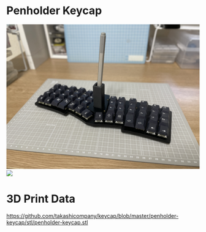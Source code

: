 # Penholder Keycap

<img src = "https://github.com/takashicompany/keycap/blob/master/penholder-keycap/01.jpg?raw=true" width = "600px" />

<img src = "https://github.com/takashicompany/keycap/assets/4215759/236f061a-c4c5-42b7-9421-147502c10596" width = "600px" />

# 3D Print Data

https://github.com/takashicompany/keycap/blob/master/penholder-keycap/stl/penholder-keycap.stl
